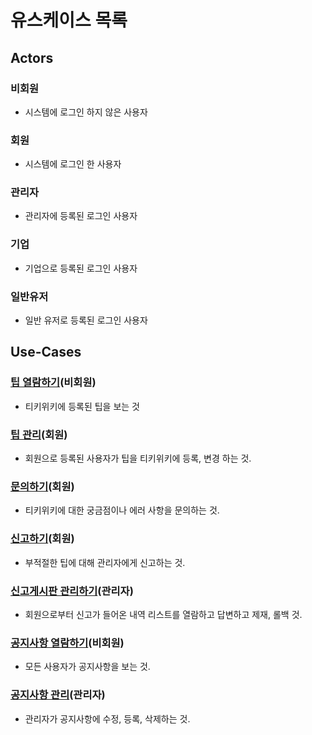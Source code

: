 # 유스케이스 목록

## Actors

### 비회원
- 시스템에 로그인 하지 않은 사용자

### 회원
- 시스템에 로그인 한 사용자

### 관리자
- 관리자에 등록된 로그인 사용자

### 기업
- 기업으로 등록된 로그인 사용자

### 일반유저
- 일반 유저로 등록된 로그인 사용자

## Use-Cases

### [팁 열람하기](woo-uc001-TipDetail.md)(비회원)
- 티키위키에 등록된 팁을 보는 것

### [팁 관리](woo-uc002-TipManageMent.md)(회원)
- 회원으로 등록된 사용자가 팁을 티키위키에 등록, 변경 하는 것.

### [문의하기](woo-uc003-TipQuestion.md)(회원)
- 티키위키에 대한 궁금점이나 에러 사항을 문의하는 것.

### [신고하기](woo-uc005-TipReport.md)(회원)
- 부적절한 팁에 대해 관리자에게 신고하는 것.

### [신고게시판 관리하기](woo-uc006-TipReportManagement.md)(관리자)
- 회원으로부터 신고가 들어온 내역 리스트를 열람하고 답변하고 제재, 롤백 것.

### [공지사항 열람하기](woo-uc007-TipNoticeDetail.md)(비회원)
- 모든 사용자가 공지사항을 보는 것.

### [공지사항 관리](woo-uc008-TipNoiceManagement.md)(관리자)
- 관리자가 공지사항에 수정, 등록, 삭제하는 것.

